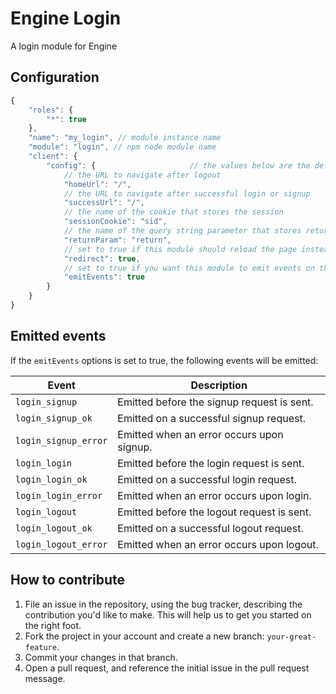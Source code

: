 # Engine Login
A login module for Engine

## Configuration
```js
{
    "roles": {
        "*": true
    },
    "name": "my_login", // module instance name
    "module": "login", // npm node module name
    "client": {
        "config": {                     // the values below are the defaults
            // the URL to navigate after logout
            "homeUrl": "/",
            // the URL to navigate after successful login or signup
            "successUrl": "/",
            // the name of the cookie that stores the session
            "sessionCookie": "sid",
            // the name of the query string parameter that stores return URLs
            "returnParam": "return",
            // set to true if this module should reload the page instead of soft navigation
            "redirect": true,
            // set to true if you want this module to emit events on the way
            "emitEvents": true
        }
    }
}
```

## Emitted events

If the `emitEvents` options is set to true, the following events will be emitted:

| Event                | Description   |
| -------------------- | ------------- |
| `login_signup`       | Emitted before the signup request is sent. |
| `login_signup_ok`    | Emitted on a successful signup request.    |
| `login_signup_error` | Emitted when an error occurs upon signup.  |
| `login_login`        | Emitted before the login request is sent.  |
| `login_login_ok`     | Emitted on a successful login request.     |
| `login_login_error`  | Emitted when an error occurs upon login.   |
| `login_logout`       | Emitted before the logout request is sent. |
| `login_logout_ok`    | Emitted on a successful logout request.    |
| `login_logout_error` | Emitted when an error occurs upon logout.  |

## How to contribute

1. File an issue in the repository, using the bug tracker, describing the
   contribution you'd like to make. This will help us to get you started on the
   right foot.
2. Fork the project in your account and create a new branch:
   `your-great-feature`.
3. Commit your changes in that branch.
4. Open a pull request, and reference the initial issue in the pull request
   message.

